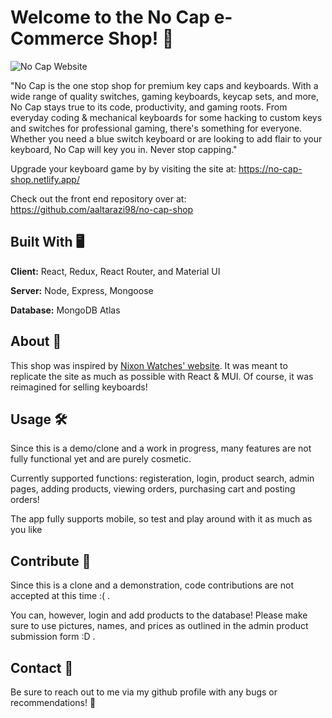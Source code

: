 # Welcome to the No Cap e-Commerce Shop! 👋

![No Cap Website](https://i.ibb.co/wSGCp1n/no-cap.png)

"No Cap is the one stop shop for premium key caps and keyboards. With a wide range of quality switches, gaming keyboards, keycap sets, and more, No Cap stays true to its code, productivity, and gaming roots. From everyday coding & mechanical keyboards for some hacking to custom keys and switches for professional gaming, there's something for everyone. Whether you need a blue switch keyboard or are looking to add flair to your keyboard, No Cap will key you in. Never stop capping."

Upgrade your keyboard game by by visiting the site at: https://no-cap-shop.netlify.app/

Check out the front end repository over at: https://github.com/aaltarazi98/no-cap-shop

## Built With 🖥️

**Client:** React, Redux, React Router, and Material UI

**Server:** Node, Express, Mongoose

**Database:** MongoDB Atlas

## About 🤔

This shop was inspired by [Nixon Watches' website](https://www.nixon.com). It was meant to replicate the site as much as possible with React & MUI. Of course, it was reimagined for selling keyboards!

## Usage 🛠️

Since this is a demo/clone and a work in progress, many features are not fully functional yet and are purely cosmetic.

Currently supported functions: registeration, login, product search, admin pages, adding products, viewing orders, purchasing cart and posting orders!

The app fully supports mobile, so test and play around with it as much as you like

## Contribute 👏

Since this is a clone and a demonstration, code contributions are not accepted at this time :( .

You can, however, login and add products to the database! Please make sure to use pictures, names, and prices as outlined in the admin product submission form :D .

## Contact 📲

Be sure to reach out to me via my github profile with any bugs or recommendations! 🙋
